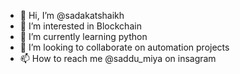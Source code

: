 - 👋 Hi, I’m @sadakatshaikh
- 👀 I’m interested in Blockchain 
- 🌱 I’m currently learning python
- 💞️ I’m looking to collaborate on automation projects
- 📫 How to reach me @saddu_miya on insagram

<!---
sadakatshaikh/sadakatshaikh is a ✨ special ✨ repository because its `README.md` (this file) appears on your GitHub profile.
You can click the Preview link to take a look at your changes.
--->
